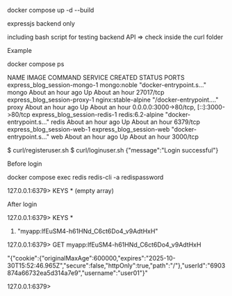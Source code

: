 docker compose up -d --build


expressjs backend only

including bash script for testing backend API => check inside the curl folder


Example

docker compose ps

NAME                           IMAGE                      COMMAND                  SERVICE   CREATED             STATUS             PORTS
express_blog_session-mongo-1   mongo:noble                "docker-entrypoint.s…"   mongo     About an hour ago   Up About an hour   27017/tcp
express_blog_session-proxy-1   nginx:stable-alpine        "/docker-entrypoint.…"   proxy     About an hour ago   Up About an hour   0.0.0.0:3000->80/tcp, [::]:3000->80/tcp
express_blog_session-redis-1   redis:6.2-alpine           "docker-entrypoint.s…"   redis     About an hour ago   Up About an hour   6379/tcp
express_blog_session-web-1     express_blog_session-web   "docker-entrypoint.s…"   web       About an hour ago   Up About an hour   3000/tcp


$ curl/registeruser.sh 
$ curl/loginuser.sh 
{"message":"Login successful"}


Before login

docker compose exec redis redis-cli -a redispassword

127.0.0.1:6379> KEYS *
(empty array)




After login

127.0.0.1:6379> KEYS *
1) "myapp:lfEuSM4-h61HNd_C6ct6Do4_v9AdtHxH"


127.0.0.1:6379> GET myapp:lfEuSM4-h61HNd_C6ct6Do4_v9AdtHxH

"{\"cookie\":{\"originalMaxAge\":600000,\"expires\":\"2025-10-30T15:52:46.965Z\",\"secure\":false,\"httpOnly\":true,\"path\":\"/\"},\"userId\":\"6903874a66732ea5d314a7e9\",\"username\":\"user01\"}"

127.0.0.1:6379>